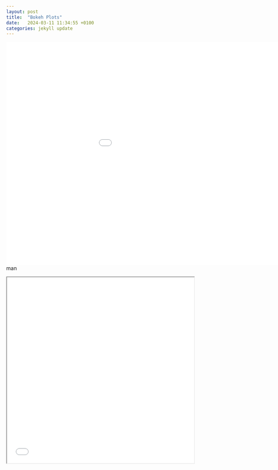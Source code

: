 ```yaml
---
layout: post
title:  "Bokeh Plots"
date:   2024-03-11 11:34:55 +0100
categories: jekyll update
---
```


<embed 
       type="text/html" 
       src="Crime.html"
       width="1100"
       height="600"
       >
</embed>
man

<iframe src="{{ site.baseurl }}/Crime.html" width="100%" height="500px"></iframe>

